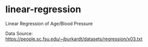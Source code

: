 # linear-regression
Linear Regression of Age/Blood Pressure

Data Source: https://people.sc.fsu.edu/~jburkardt/datasets/regression/x03.txt
